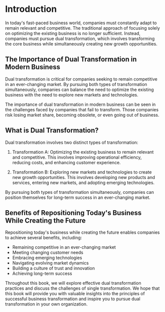 Introduction
============

In today's fast-paced business world, companies must constantly adapt to remain relevant and competitive. The traditional approach of focusing solely on optimizing the existing business is no longer sufficient. Instead, companies must pursue dual transformation, which involves transforming the core business while simultaneously creating new growth opportunities.

The Importance of Dual Transformation in Modern Business
--------------------------------------------------------

Dual transformation is critical for companies seeking to remain competitive in an ever-changing market. By pursuing both types of transformation simultaneously, companies can balance the need to optimize the existing business with the need to explore new markets and technologies.

The importance of dual transformation in modern business can be seen in the challenges faced by companies that fail to transform. Those companies risk losing market share, becoming obsolete, or even going out of business.

What is Dual Transformation?
----------------------------

Dual transformation involves two distinct types of transformation:

1. Transformation A: Optimizing the existing business to remain relevant and competitive. This involves improving operational efficiency, reducing costs, and enhancing customer experience.

2. Transformation B: Exploring new markets and technologies to create new growth opportunities. This involves developing new products and services, entering new markets, and adopting emerging technologies.

By pursuing both types of transformation simultaneously, companies can position themselves for long-term success in an ever-changing market.

Benefits of Repositioning Today's Business While Creating the Future
--------------------------------------------------------------------

Repositioning today's business while creating the future enables companies to achieve several benefits, including:

* Remaining competitive in an ever-changing market
* Meeting changing customer needs
* Embracing emerging technologies
* Navigating evolving market dynamics
* Building a culture of trust and innovation
* Achieving long-term success

Throughout this book, we will explore effective dual transformation practices and discuss the challenges of single transformation. We hope that this book will provide you with valuable insights into the principles of successful business transformation and inspire you to pursue dual transformation in your own organization.
